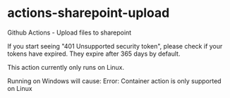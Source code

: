 # actions-sharepoint-upload
Github Actions - Upload files to sharepoint

If you start seeing "401 Unsupported security token", please check if your tokens have expired. They expire after 365 days by default.

This action currently only runs on Linux. 

Running on Windows will cause:
Error: Container action is only supported on Linux
